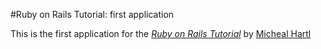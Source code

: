 #Ruby on Rails Tutorial: first application

This is the first application for the
[*Ruby on Rails Tutorial*](http://railstutorial.org/)
by [Micheal Hartl](http://michealhartl.com)